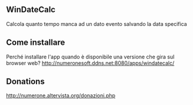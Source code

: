 ## WinDateCalc
Calcola quanto tempo manca ad un dato evento salvando la data specifica

## Come installare
Perché installare l'app quando è disponibile una versione che gira sul browser web? http://numeronesoft.ddns.net:8080/apps/windatecalc/

## Donations

http://numerone.altervista.org/donazioni.php
